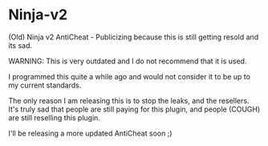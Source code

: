# Ninja-v2
(Old) Ninja v2 AntiCheat - Publicizing because this is still getting resold and its sad.

WARNING: This is very outdated and I do not recommend that it is used.

I programmed this quite a while ago and would not consider it to be up to my current standards.

The only reason I am releasing this is to stop the leaks, and the resellers.  It's truly sad that people are still paying for this plugin,
and people (COUGH) are still reselling this plugin.

I'll be releasing a more updated AntiCheat soon ;)

